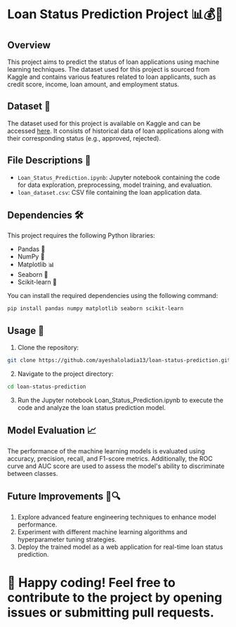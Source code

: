 # Loan Status Prediction Project 📊💰🔮

## Overview
This project aims to predict the status of loan applications using machine learning techniques. The dataset used for this project is sourced from Kaggle and contains various features related to loan applicants, such as credit score, income, loan amount, and employment status.

## Dataset 📝
The dataset used for this project is available on Kaggle and can be accessed [here](https://www.kaggle.com/code/ayeshaloladia13/loan-status-prediction). It consists of historical data of loan applications along with their corresponding status (e.g., approved, rejected).

## File Descriptions 📁
- `Loan_Status_Prediction.ipynb`: Jupyter notebook containing the code for data exploration, preprocessing, model training, and evaluation.
- `loan_dataset.csv`: CSV file containing the loan application data.

## Dependencies 🛠️
This project requires the following Python libraries:
- Pandas 🐼
- NumPy 🔢
- Matplotlib 📊
- Seaborn 🌊
- Scikit-learn 🧠

You can install the required dependencies using the following command:
```bash
pip install pandas numpy matplotlib seaborn scikit-learn
```

## Usage 🚀
1. Clone the repository:
```bash
git clone https://github.com/ayeshaloladia13/loan-status-prediction.git
```
2. Navigate to the project directory:
```bash
cd loan-status-prediction
```
3. Run the Jupyter notebook Loan_Status_Prediction.ipynb to execute the code and analyze the loan status prediction model.

## Model Evaluation 📈
The performance of the machine learning models is evaluated using accuracy, precision, recall, and F1-score metrics. Additionally, the ROC curve and AUC score are used to assess the model's ability to discriminate between classes.

## Future Improvements 🚀🔍
1. Explore advanced feature engineering techniques to enhance model performance.
2. Experiment with different machine learning algorithms and hyperparameter tuning strategies.
3. Deploy the trained model as a web application for real-time loan status prediction.

# 🚀 Happy coding! Feel free to contribute to the project by opening issues or submitting pull requests.

